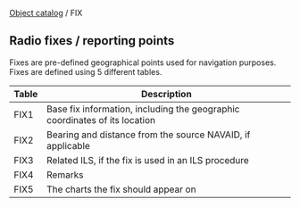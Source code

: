 [Object catalog](https://github.com/tlarsen7572/us_airspace_data#object-catalog) / FIX

## Radio fixes / reporting points

Fixes are pre-defined geographical points used for navigation purposes. Fixes are defined using 5 different tables.

|Table  |Description                                                                               |
|-------|------------------------------------------------------------------------------------------|
|FIX1   |Base fix information, including the geographic coordinates of its location                |
|FIX2   |Bearing and distance from the source NAVAID, if applicable                                |
|FIX3   |Related ILS, if the fix is used in an ILS procedure                                       |
|FIX4   |Remarks                                                                                   |
|FIX5   |The charts the fix should appear on                                                       |
